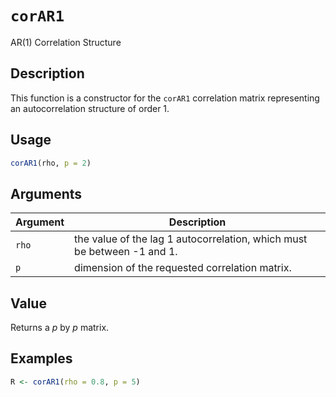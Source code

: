 # `corAR1`

AR(1) Correlation Structure


## Description

This function is a constructor for the `corAR1` correlation matrix representing
 an autocorrelation structure of order 1.


## Usage

```r
corAR1(rho, p = 2)
```


## Arguments

Argument      |Description
------------- |----------------
`rho`     |     the value of the lag 1 autocorrelation, which must be between -1 and 1.
`p`     |     dimension of the requested correlation matrix.


## Value

Returns a $p$ by $p$ matrix.


## Examples

```r
R <- corAR1(rho = 0.8, p = 5)
```


